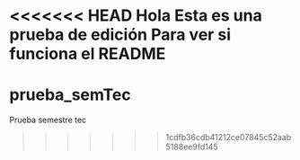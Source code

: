 <<<<<<< HEAD
Hola
Esta es una prueba de edición
Para ver si funciona el README
=======
# prueba_semTec
Prueba semestre tec
>>>>>>> 1cdfb36cdb41212ce07845c52aab5188ee9fd145
